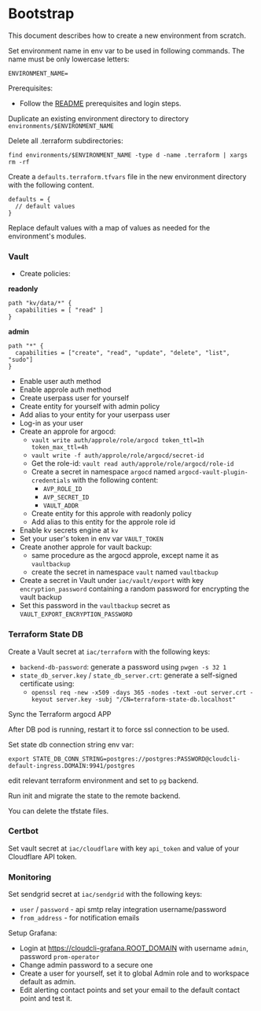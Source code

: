 # Bootstrap

This document describes how to create a new environment from scratch.

Set environment name in env var to be used in following commands. The name must be only lowercase
letters:

```
ENVIRONMENT_NAME=
```

Prerequisites:

* Follow the [README](../README.md) prerequisites and login steps.

Duplicate an existing environment directory to directory `environments/$ENVIRONMENT_NAME`

Delete all .terraform subdirectories:

```
find environments/$ENVIRONMENT_NAME -type d -name .terraform | xargs rm -rf
```

Create a `defaults.terraform.tfvars` file in the new environment directory with the following content.

```
defaults = {
  // default values
}
```

Replace default values with a map of values as needed for the environment's modules.

### Vault

* Create policies:

**readonly**

```
path "kv/data/*" {
  capabilities = [ "read" ]
}
```

**admin**

```
path "*" {
  capabilities = ["create", "read", "update", "delete", "list", "sudo"]
}
```

* Enable user auth method
* Enable approle auth method
* Create userpass user for yourself
* Create entity for yourself with admin policy
* Add alias to your entity for your userpass user
* Log-in as your user
* Create an approle for argocd:
  * `vault write auth/approle/role/argocd token_ttl=1h token_max_ttl=4h`
  * `vault write -f auth/approle/role/argocd/secret-id`
  * Get the role-id: `vault read auth/approle/role/argocd/role-id`
  * Create a secret in namespace `argocd` named `argocd-vault-plugin-credentials` with the following content:
    * `AVP_ROLE_ID`
    * `AVP_SECRET_ID`
    * `VAULT_ADDR`
  * Create entity for this approle with readonly policy
  * Add alias to this entity for the approle role id
* Enable kv secrets engine at `kv`
* Set your user's token in env var `VAULT_TOKEN`
* Create another approle for vault backup:
  * same procedure as the argocd approle, except name it as `vaultbackup`
  * create the secret in namespace `vault` named `vaultbackup`
* Create a secret in Vault under `iac/vault/export` with key `encryption_password` containing a random password
  for encrypting the vault backup
* Set this password in the `vaultbackup` secret as `VAULT_EXPORT_ENCRYPTION_PASSWORD`

### Terraform State DB

Create a Vault secret at `iac/terraform` with the following keys:

* `backend-db-password`: generate a password using `pwgen -s 32 1`
* `state_db_server.key` / `state_db_server.crt`: generate a self-signed certificate using:
  * `openssl req -new -x509 -days 365 -nodes -text -out server.crt -keyout server.key -subj "/CN=terraform-state-db.localhost"`

Sync the Terraform argocd APP

After DB pod is running, restart it to force ssl connection to be used.

Set state db connection string env var:

```
export STATE_DB_CONN_STRING=postgres://postgres:PASSWORD@cloudcli-default-ingress.DOMAIN:9941/postgres
```

edit relevant terraform environment and set to `pg` backend.

Run init and migrate the state to the remote backend.

You can delete the tfstate files.

### Certbot

Set vault secret at `iac/cloudflare` with key `api_token` and value of your Cloudflare API token.

### Monitoring

Set sendgrid secret at `iac/sendgrid` with the following keys:
* `user` / `password` - api smtp relay integration username/password
* `from_address` - for notification emails

Setup Grafana:

* Login at https://cloudcli-grafana.ROOT_DOMAIN with username `admin`, password `prom-operator`
* Change admin password to a secure one
* Create a user for yourself, set it to global Admin role and to workspace default as admin.
* Edit alerting contact points and set your email to the default contact point and test it.